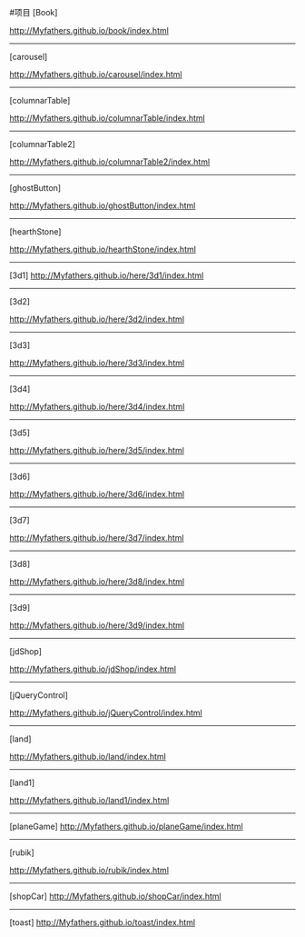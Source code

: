 #项目
[Book]

http://Myfathers.github.io/book/index.html
<hr>

[carousel]

http://Myfathers.github.io/carousel/index.html
<hr>

[columnarTable]

http://Myfathers.github.io/columnarTable/index.html

<hr>

[columnarTable2]

http://Myfathers.github.io/columnarTable2/index.html
<hr>

[ghostButton]

http://Myfathers.github.io/ghostButton/index.html
<hr>

[hearthStone]

http://Myfathers.github.io/hearthStone/index.html
<hr>

[3d1]
http://Myfathers.github.io/here/3d1/index.html
<hr>

[3d2]

http://Myfathers.github.io/here/3d2/index.html
<hr>

[3d3]

http://Myfathers.github.io/here/3d3/index.html
<hr>

[3d4]

http://Myfathers.github.io/here/3d4/index.html
<hr>

[3d5]

http://Myfathers.github.io/here/3d5/index.html
<hr>

[3d6]

http://Myfathers.github.io/here/3d6/index.html
<hr>

[3d7]

http://Myfathers.github.io/here/3d7/index.html
<hr>

[3d8]

http://Myfathers.github.io/here/3d8/index.html
<hr>

[3d9]

http://Myfathers.github.io/here/3d9/index.html
<hr>

[jdShop]

http://Myfathers.github.io/jdShop/index.html
<hr>

[jQueryControl]

http://Myfathers.github.io/jQueryControl/index.html
<hr>

[land]

http://Myfathers.github.io/land/index.html
<hr>

[land1]

http://Myfathers.github.io/land1/index.html
<hr>

[planeGame]
http://Myfathers.github.io/planeGame/index.html
<hr>

[rubik]

http://Myfathers.github.io/rubik/index.html
<hr>

[shopCar]
http://Myfathers.github.io/shopCar/index.html
<hr>

[toast]
http://Myfathers.github.io/toast/index.html



